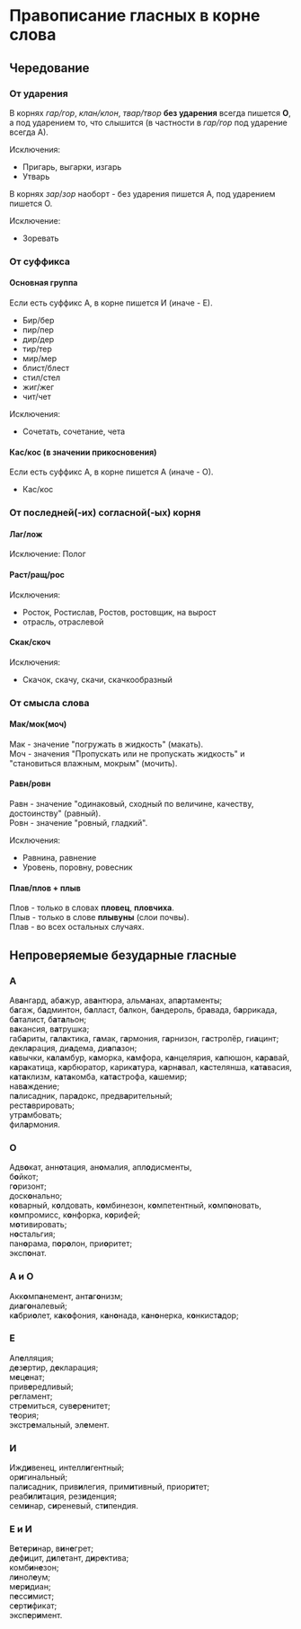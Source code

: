 # Правописание гласных в корне слова

## Чередование

### От ударения

В корнях *гар/гор*, *клан/клон*, *твар/твор* **без ударения** всегда пишется **О**, а под ударением то, что слышится (в частности в *гар/гор* под ударение всегда А).

Исключения:
- Пригарь, выгарки, изгарь
- Утварь


В корнях *зар*/*зор* наоборт - без ударения пишется А, под ударением пишется О.

Исключение:
- Зоревать

### От суффикса

#### Основная группа

Если есть суффикс А, в корне пишется И (иначе - Е).
- Бир/бер
- пир/пер
- дир/дер
- тир/тер
- мир/мер
- блист/блест
- стил/стел
- жиг/жег
- чит/чет

Исключения:
- Сочетать, сочетание, чета

#### Кас/кос (в значении прикосновения)

Если есть суффикс А, в корне пишется А (иначе - О).
- Кас/кос

### От последней(-их) согласной(-ых) корня

#### Лаг/лож

Исключение:
Полог

#### Раст/ращ/рос

Исключения:
- Росток, Ростислав, Ростов, ростовщик, на вырост
- отрасль, отраслевой

#### Скак/скоч

Исключения:
- Скачок, скачу, скачи, скачкообразный

### От смысла слова

#### Мак/мок(моч)

Мак - значение "погружать в жидкость" (макать).  
Моч - значения "Пропускать или не пропускать жидкость" и "становиться влажным, мокрым" (мочить).

#### Равн/ровн

Равн - значение "одинаковый, сходный по величине, качеству, достоинству" (равный).  
Ровн - значение "ровный, гладкий".

Исключения:
- Равнина, равнение
- Уровень, поровну, ровесник

#### Плав/плов + плыв

Плов - только в словах **пловец**, **пловчиха**.  
Плыв - только в слове **плывуны** (слои почвы).  
Плав - во всех остальных случаях.

## Непроверяемые безударные гласные

### A

Ав**а**нгард, аб**а**жур, ав**а**нтюра, альм**а**нах, ап**а**ртаменты;  
б**а**гаж, б**а**дминтон, б**а**лласт, б**а**лкон, б**а**ндероль, бр**а**вада, б**а**ррикада, б**а**талист, б**а**т**а**льон;  
в**а**кансия, в**а**трушка;  
габ**а**риты, г**а**л**а**ктика, г**а**мак, г**а**рмония, г**а**рнизон, г**а**стролёр, ги**а**цинт;  
декл**а**рация, ди**а**дема, ди**а**п**а**зон;  
к**а**вычки, к**а**л**а**мбур, к**а**морка, к**а**мфора, к**а**нцелярия, к**а**пюшон, к**а**р**а**вай, к**а**р**а**катица, к**а**рбюратор, карик**а**тура, к**а**рн**а**вал, к**а**стелянша, к**а**т**а**васия, к**а**т**а**клизм, к**а**т**а**комба, к**а**т**а**строфа, к**а**шемир;  
нав**а**ждение;  
п**а**лисадник, пар**а**докс, предв**а**рительный;  
рест**а**врировать;   
утр**а**мбовать;   
фил**а**рмония.

### О

Адв**о**кат, анн**о**тация, ан**о**малия, апл**о**дисменты,  
б**о**йкот;  
г**о**ризонт;  
доск**о**нально;  
к**о**варный, к**о**лдовать, к**о**мбинезон, к**о**мпетентный, к**о**мп**о**новать, к**о**мпромисс, к**о**нфорка, к**о**рифей;  
м**о**тивировать;  
н**о**стальгия;  
пан**о**рама, п**о**р**о**лон, при**о**ритет;  
эксп**о**нат.

### А и О

Акк**о**мп**а**немент, ант**а**г**о**низм;   
ди**а**г**о**налевый;  
к**а**бри**о**лет, к**а**к**о**фония, к**а**н**о**нада, к**а**н**о**нерка, к**о**нкист**а**дор;  

### Е

Ап**е**лляция;    
д**е**з**е**ртир, д**е**кларация;  
м**е**ц**е**нат;  
прив**е**редливый;  
р**е**гламент;  
стр**е**миться, сув**е**р**е**нитет;  
т**е**ория;  
экстр**е**мальный, эл**е**мент.

### И

Ижд**и**венец, интелл**и**гентный;  
ор**и**гинальный;  
пал**и**садник, прив**и**легия, прим**и**тивный, приор**и**тет;  
реаб**и**л**и**тация, рез**и**денция;  
сем**и**нар, с**и**реневый, ст**и**пендия.

### Е и И

В**е**т**е**р**и**нар, в**и**н**е**грет;  
д**е**ф**и**цит, д**и**л**е**тант, д**и**р**е**ктива;  
комб**и**н**е**зон;  
л**и**нол**е**ум;  
м**е**р**и**диан;   
п**е**сс**и**мист;  
с**е**рт**и**фикат;  
эксп**е**р**и**мент.